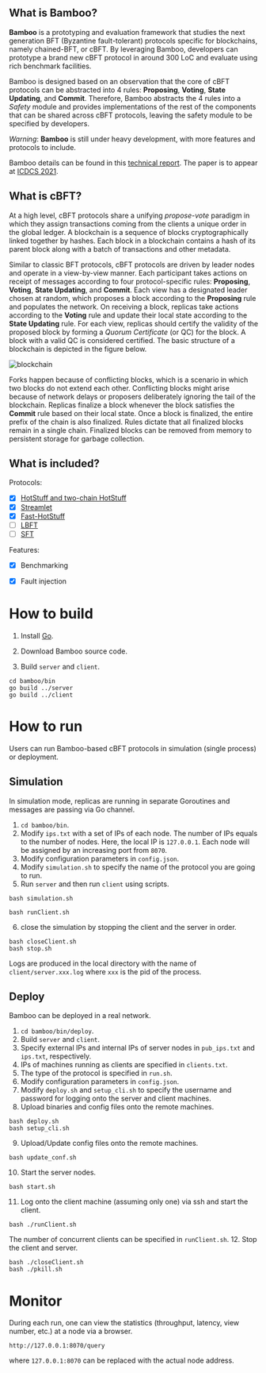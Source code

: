 ## What is Bamboo?

**Bamboo** is a prototyping and evaluation framework that studies the next generation BFT (Byzantine fault-tolerant) protocols specific for blockchains, namely chained-BFT, or cBFT.
By leveraging Bamboo, developers can prototype a brand new cBFT protocol in around 300 LoC and evaluate using rich benchmark facilities.

Bamboo is designed based on an observation that the core of cBFT protocols can be abstracted into 4 rules: **Proposing**, **Voting**, **State Updating**, and **Commit**.
Therefore, Bamboo abstracts the 4 rules into a *Safety* module and provides implementations of the rest of the components that can be shared across cBFT protocols, leaving the safety module to be specified by developers.

*Warning*: **Bamboo** is still under heavy development, with more features and protocols to include.

Bamboo details can be found in this [technical report](https://arxiv.org/abs/2103.00777). The paper is to appear at [ICDCS 2021](https://icdcs2021.us/).

## What is cBFT?
At a high level, cBFT protocols share a unifying *propose-vote* paradigm in which they assign transactions coming from the clients a unique order in the global ledger.
A blockchain is a sequence of blocks cryptographically linked together by hashes.
Each block in a blockchain contains a hash of its parent block along with a batch of transactions and other metadata.  

Similar to classic BFT protocols, cBFT protocols are driven by leader nodes and operate in a view-by-view manner.
Each participant takes actions on receipt of messages according to four protocol-specific rules: **Proposing**, **Voting**, **State Updating**, and **Commit**.
Each view has a designated leader chosen at random, which proposes a block according to the **Proposing** rule and populates the network.
On receiving a block, replicas take actions according to the **Voting** rule and update their local state according to the **State Updating** rule.
For each view, replicas should certify the validity of the proposed block by forming a *Quorum Certificate* (or QC) for the block.
A block with a valid QC is considered certified.
The basic structure of a blockchain is depicted in the figure below.

![blockchain](https://unishard/blob/master/doc/propose-vote.jpeg?raw=true)

Forks happen because of conflicting blocks, which is a scenario in which two blocks do not extend each other.
Conflicting blocks might arise because of network delays or proposers deliberately ignoring the tail of the blockchain.
Replicas finalize a block whenever the block satisfies the **Commit** rule based on their local state.
Once a block is finalized, the entire prefix of the chain is also finalized. Rules dictate that all finalized blocks remain in a single chain.
Finalized blocks can be removed from memory to persistent storage for garbage collection.

## What is included?

Protocols:
- [x] [HotStuff and two-chain HotStuff](https://dl.acm.org/doi/10.1145/3293611.3331591)
- [x] [Streamlet](https://dl.acm.org/doi/10.1145/3419614.3423256)
- [x] [Fast-HotStuff](https://arxiv.org/abs/2010.11454)
- [ ] [LBFT](https://arxiv.org/abs/2012.01636)
- [ ] [SFT](https://arxiv.org/abs/2101.03715)

Features:
- [x] Benchmarking
- [x] Fault injection


# How to build

1. Install [Go](https://golang.org/dl/).

2. Download Bamboo source code.

3. Build `server` and `client`.
```
cd bamboo/bin
go build ../server
go build ../client
```

# How to run

Users can run Bamboo-based cBFT protocols in simulation (single process) or deployment.

## Simulation
In simulation mode, replicas are running in separate Goroutines and messages are passing via Go channel.
1. ```cd bamboo/bin```.
2. Modify `ips.txt` with a set of IPs of each node. The number of IPs equals to the number of nodes. Here, the local IP is `127.0.0.1`. Each node will be assigned by an increasing port from `8070`.
3. Modify configuration parameters in `config.json`.
4. Modify `simulation.sh` to specify the name of the protocol you are going to run.
5. Run `server` and then run `client` using scripts.
```
bash simulation.sh
```
```
bash runClient.sh
```
6. close the simulation by stopping the client and the server in order.
```
bash closeClient.sh
bash stop.sh
```
Logs are produced in the local directory with the name of `client/server.xxx.log` where `xxx` is the pid of the process.

## Deploy
Bamboo can be deployed in a real network.
1. ```cd bamboo/bin/deploy```.
2. Build `server` and `client`.
3. Specify external IPs and internal IPs of server nodes in `pub_ips.txt` and `ips.txt`, respectively.
4. IPs of machines running as clients are specified in `clients.txt`.
5. The type of the protocol is specified in `run.sh`.
6. Modify configuration parameters in `config.json`.
7. Modify `deploy.sh` and `setup_cli.sh` to specify the username and password for logging onto the server and client machines. 
8. Upload binaries and config files onto the remote machines.
```
bash deploy.sh
bash setup_cli.sh
```
9. Upload/Update config files onto the remote machines.
```
bash update_conf.sh
```
10. Start the server nodes.
```
bash start.sh
```
11. Log onto the client machine (assuming only one) via ssh and start the client.
```
bash ./runClient.sh
```
The number of concurrent clients can be specified in `runClient.sh`.
12. Stop the client and server.
```
bash ./closeClient.sh
bash ./pkill.sh
```

# Monitor
During each run, one can view the statistics (throughput, latency, view number, etc.) at a node via a browser.
```
http://127.0.0.1:8070/query
``` 
where `127.0.0.1:8070` can be replaced with the actual node address.
